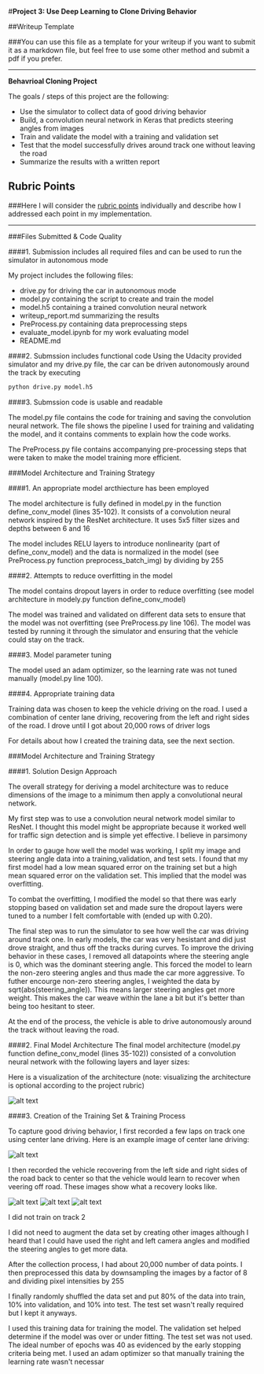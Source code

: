 #**Project 3:  Use Deep Learning to Clone Driving Behavior** 

##Writeup Template

###You can use this file as a template for your writeup if you want to submit it as a markdown file, but feel free to use some other method and submit a pdf if you prefer.

---

**Behavrioal Cloning Project**

The goals / steps of this project are the following:
* Use the simulator to collect data of good driving behavior
* Build, a convolution neural network in Keras that predicts steering angles from images
* Train and validate the model with a training and validation set
* Test that the model successfully drives around track one without leaving the road
* Summarize the results with a written report


[//]: # (Image References)

[image1]: ./examples/placeholder.png "Model Visualization"
[image2]: ./examples/placeholder.png "Grayscaling"
[image3]: ./examples/placeholder_small.png "Recovery Image"
[image4]: ./examples/placeholder_small.png "Recovery Image"
[image5]: ./examples/placeholder_small.png "Recovery Image"
[image6]: ./examples/placeholder_small.png "Normal Image"
[image7]: ./examples/placeholder_small.png "Flipped Image"

## Rubric Points
###Here I will consider the [rubric points](https://review.udacity.com/#!/rubrics/432/view) individually and describe how I addressed each point in my implementation.  

---
###Files Submitted & Code Quality

####1. Submission includes all required files and can be used to run the simulator in autonomous mode

My project includes the following files:
* drive.py for driving the car in autonomous mode
* model.py containing the script to create and train the model
* model.h5 containing a trained convolution neural network
* writeup_report.md summarizing the results
* PreProcess.py containing data preprocessing steps
* evaluate_model.ipynb for my work evaluating model
* README.md
 

####2. Submssion includes functional code
Using the Udacity provided simulator and my drive.py file, the car can be driven autonomously around the track by executing 
```sh
python drive.py model.h5
```

####3. Submssion code is usable and readable

The model.py file contains the code for training and saving the convolution neural network. The file shows the pipeline I used for training and validating the model, and it contains comments to explain how the code works.

The PreProcess.py file contains accompanying pre-processing steps that were taken to make the model training more efficient.

###Model Architecture and Training Strategy

####1. An appropriate model arcthiecture has been employed

The model architecture is fully defined in model.py in the function define_conv_model (lines 35-102).  It consists of a convolution neural network inspired by the ResNet architecture.  It uses 5x5 filter sizes and depths between 6 and 16

The model includes RELU layers to introduce nonlinearity (part of define_conv_model) and the data is normalized in the model (see PreProcess.py function preprocess_batch_img) by dividing by 255

####2. Attempts to reduce overfitting in the model

The model contains dropout layers in order to reduce overfitting (see model architecture in modely.py function define_conv_model)

The model was trained and validated on different data sets to ensure that the model was not overfitting (see PreProcess.py line 106). The model was tested by running it through the simulator and ensuring that the vehicle could stay on the track.

####3. Model parameter tuning

The model used an adam optimizer, so the learning rate was not tuned manually (model.py line 100).

####4. Appropriate training data

Training data was chosen to keep the vehicle driving on the road. I used a combination of center lane driving, recovering from the left and right sides of the road.  I drove until I got about 20,000 rows of driver logs

For details about how I created the training data, see the next section. 

###Model Architecture and Training Strategy

####1. Solution Design Approach

The overall strategy for deriving a model architecture was to reduce dimensions of the image to a minimum then apply a convolutional neural network.

My first step was to use a convolution neural network model similar to ResNet. I thought this model might be appropriate because it worked well for traffic sign detection and is simple yet effective. I believe in parsimony

In order to gauge how well the model was working, I split my image and steering angle data into a training,validation, and test sets. I found that my first model had a low mean squared error on the training set but a high mean squared error on the validation set. This implied that the model was overfitting. 

To combat the overfitting, I modified the model so that there was early stopping based on validation set and made sure the dropout layers were tuned to a number I felt comfortable with (ended up with 0.20).

The final step was to run the simulator to see how well the car was driving around track one. In early models, the car was very hesistant and did just drove straight, and thus off the tracks during curves.  To improve the driving behavior in these cases, I removed all datapoints where the steering angle is 0, which was the dominant steering angle. This forced the model to learn the non-zero steering angles and thus made the car more aggressive.  To futher encourge non-zero steering angles, I weighted the data by sqrt(abs(steering_angle)).  This means larger steering angles get more weight. This makes the car weave within the lane a bit but it's better than being too hesitant to steer. 

At the end of the process, the vehicle is able to drive autonomously around the track without leaving the road.

####2. Final Model Architecture
The final model architecture (model.py function define_conv_model (lines 35-102)) consisted of a convolution neural network with the following layers and layer sizes:


Here is a visualization of the architecture (note: visualizing the architecture is optional according to the project rubric)

![alt text][image1]

####3. Creation of the Training Set & Training Process

To capture good driving behavior, I first recorded a few laps on track one using center lane driving. Here is an example image of center lane driving:

![alt text][image2]

I then recorded the vehicle recovering from the left side and right sides of the road back to center so that the vehicle would learn to recover when veering off road.  These images show what a recovery looks like.

![alt text][image3]
![alt text][image4]
![alt text][image5]

I did not train on track 2

I did not need to augment the data set by creating other images although I heard that I could have used the right and left camera angles and modified the steering angles to get more data.

After the collection process, I had about 20,000 number of data points. I then preprocessed this data by downsampling the images by a factor of 8 and dividing pixel intensities by 255


I finally randomly shuffled the data set and put 80% of the data into train, 10% into validation, and 10% into test.  The test set wasn't really required but I kept it anyways.

I used this training data for training the model. The validation set helped determine if the model was over or under fitting.  The test set was not used. The ideal number of epochs was 40 as evidenced by the early stopping criteria being met.  I used an adam optimizer so that manually training the learning rate wasn't necessar
